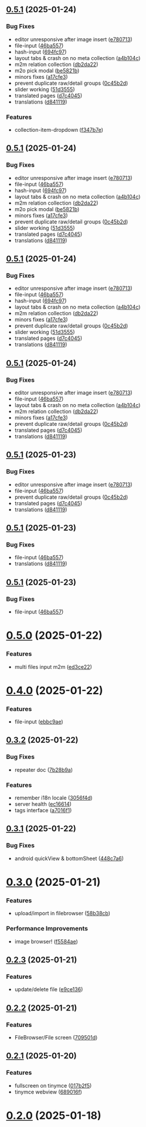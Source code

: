 ## [0.5.1](https://github.com/martijnmichel/directus-expo/compare/v0.5.0...v0.5.1) (2025-01-24)


### Bug Fixes

* editor unresponsive after image insert ([e780713](https://github.com/martijnmichel/directus-expo/commit/e78071307db440e3b8a7f1fdbe274bda0e9e5ba4))
* file-input ([46ba557](https://github.com/martijnmichel/directus-expo/commit/46ba5578d8e094c4ad1f6da7ed791d6282fb469b))
* hash-input ([694fc97](https://github.com/martijnmichel/directus-expo/commit/694fc9703ea875fe0a16e565280b9c0d11a5331d))
* layout tabs & crash on no meta collection ([a4b104c](https://github.com/martijnmichel/directus-expo/commit/a4b104ce291165b68b05d3c65f36e71fc5dea54f))
* m2m relation collection ([db2da22](https://github.com/martijnmichel/directus-expo/commit/db2da2221168c64b059dec8b997d768f1ff99aa8))
* m2o pick modal ([be5821b](https://github.com/martijnmichel/directus-expo/commit/be5821b8f68339034903295bdb570baf5f6f761f))
* minors fixes ([a17cfe3](https://github.com/martijnmichel/directus-expo/commit/a17cfe39ffd8c45d4ead4f388f63009219110892))
* prevent duplicate raw/detail groups ([0c45b2d](https://github.com/martijnmichel/directus-expo/commit/0c45b2df19db717553096303e73a8a5e7c12f296))
* slider working ([51d3555](https://github.com/martijnmichel/directus-expo/commit/51d355587a95fc1c46b2f2e90f5f55f8c0f027bb))
* translated pages ([d7c4045](https://github.com/martijnmichel/directus-expo/commit/d7c40450b7a8f348bfbb290b6c6eb33c25b1a413))
* translations ([d841119](https://github.com/martijnmichel/directus-expo/commit/d841119165aaf7cb9c25d41156595022bc0b8bcb))


### Features

* collection-item-dropdown ([f347b7e](https://github.com/martijnmichel/directus-expo/commit/f347b7e1a4f1696563ab462d7b9e6734b4e26a51))

## [0.5.1](https://github.com/martijnmichel/directus-expo/compare/v0.5.0...v0.5.1) (2025-01-24)


### Bug Fixes

* editor unresponsive after image insert ([e780713](https://github.com/martijnmichel/directus-expo/commit/e78071307db440e3b8a7f1fdbe274bda0e9e5ba4))
* file-input ([46ba557](https://github.com/martijnmichel/directus-expo/commit/46ba5578d8e094c4ad1f6da7ed791d6282fb469b))
* hash-input ([694fc97](https://github.com/martijnmichel/directus-expo/commit/694fc9703ea875fe0a16e565280b9c0d11a5331d))
* layout tabs & crash on no meta collection ([a4b104c](https://github.com/martijnmichel/directus-expo/commit/a4b104ce291165b68b05d3c65f36e71fc5dea54f))
* m2m relation collection ([db2da22](https://github.com/martijnmichel/directus-expo/commit/db2da2221168c64b059dec8b997d768f1ff99aa8))
* m2o pick modal ([be5821b](https://github.com/martijnmichel/directus-expo/commit/be5821b8f68339034903295bdb570baf5f6f761f))
* minors fixes ([a17cfe3](https://github.com/martijnmichel/directus-expo/commit/a17cfe39ffd8c45d4ead4f388f63009219110892))
* prevent duplicate raw/detail groups ([0c45b2d](https://github.com/martijnmichel/directus-expo/commit/0c45b2df19db717553096303e73a8a5e7c12f296))
* slider working ([51d3555](https://github.com/martijnmichel/directus-expo/commit/51d355587a95fc1c46b2f2e90f5f55f8c0f027bb))
* translated pages ([d7c4045](https://github.com/martijnmichel/directus-expo/commit/d7c40450b7a8f348bfbb290b6c6eb33c25b1a413))
* translations ([d841119](https://github.com/martijnmichel/directus-expo/commit/d841119165aaf7cb9c25d41156595022bc0b8bcb))

## [0.5.1](https://github.com/martijnmichel/directus-expo/compare/v0.5.0...v0.5.1) (2025-01-24)


### Bug Fixes

* editor unresponsive after image insert ([e780713](https://github.com/martijnmichel/directus-expo/commit/e78071307db440e3b8a7f1fdbe274bda0e9e5ba4))
* file-input ([46ba557](https://github.com/martijnmichel/directus-expo/commit/46ba5578d8e094c4ad1f6da7ed791d6282fb469b))
* hash-input ([694fc97](https://github.com/martijnmichel/directus-expo/commit/694fc9703ea875fe0a16e565280b9c0d11a5331d))
* layout tabs & crash on no meta collection ([a4b104c](https://github.com/martijnmichel/directus-expo/commit/a4b104ce291165b68b05d3c65f36e71fc5dea54f))
* m2m relation collection ([db2da22](https://github.com/martijnmichel/directus-expo/commit/db2da2221168c64b059dec8b997d768f1ff99aa8))
* minors fixes ([a17cfe3](https://github.com/martijnmichel/directus-expo/commit/a17cfe39ffd8c45d4ead4f388f63009219110892))
* prevent duplicate raw/detail groups ([0c45b2d](https://github.com/martijnmichel/directus-expo/commit/0c45b2df19db717553096303e73a8a5e7c12f296))
* slider working ([51d3555](https://github.com/martijnmichel/directus-expo/commit/51d355587a95fc1c46b2f2e90f5f55f8c0f027bb))
* translated pages ([d7c4045](https://github.com/martijnmichel/directus-expo/commit/d7c40450b7a8f348bfbb290b6c6eb33c25b1a413))
* translations ([d841119](https://github.com/martijnmichel/directus-expo/commit/d841119165aaf7cb9c25d41156595022bc0b8bcb))

## [0.5.1](https://github.com/martijnmichel/directus-expo/compare/v0.5.0...v0.5.1) (2025-01-24)


### Bug Fixes

* editor unresponsive after image insert ([e780713](https://github.com/martijnmichel/directus-expo/commit/e78071307db440e3b8a7f1fdbe274bda0e9e5ba4))
* file-input ([46ba557](https://github.com/martijnmichel/directus-expo/commit/46ba5578d8e094c4ad1f6da7ed791d6282fb469b))
* layout tabs & crash on no meta collection ([a4b104c](https://github.com/martijnmichel/directus-expo/commit/a4b104ce291165b68b05d3c65f36e71fc5dea54f))
* m2m relation collection ([db2da22](https://github.com/martijnmichel/directus-expo/commit/db2da2221168c64b059dec8b997d768f1ff99aa8))
* minors fixes ([a17cfe3](https://github.com/martijnmichel/directus-expo/commit/a17cfe39ffd8c45d4ead4f388f63009219110892))
* prevent duplicate raw/detail groups ([0c45b2d](https://github.com/martijnmichel/directus-expo/commit/0c45b2df19db717553096303e73a8a5e7c12f296))
* translated pages ([d7c4045](https://github.com/martijnmichel/directus-expo/commit/d7c40450b7a8f348bfbb290b6c6eb33c25b1a413))
* translations ([d841119](https://github.com/martijnmichel/directus-expo/commit/d841119165aaf7cb9c25d41156595022bc0b8bcb))

## [0.5.1](https://github.com/martijnmichel/directus-expo/compare/v0.5.0...v0.5.1) (2025-01-23)


### Bug Fixes

* editor unresponsive after image insert ([e780713](https://github.com/martijnmichel/directus-expo/commit/e78071307db440e3b8a7f1fdbe274bda0e9e5ba4))
* file-input ([46ba557](https://github.com/martijnmichel/directus-expo/commit/46ba5578d8e094c4ad1f6da7ed791d6282fb469b))
* prevent duplicate raw/detail groups ([0c45b2d](https://github.com/martijnmichel/directus-expo/commit/0c45b2df19db717553096303e73a8a5e7c12f296))
* translated pages ([d7c4045](https://github.com/martijnmichel/directus-expo/commit/d7c40450b7a8f348bfbb290b6c6eb33c25b1a413))
* translations ([d841119](https://github.com/martijnmichel/directus-expo/commit/d841119165aaf7cb9c25d41156595022bc0b8bcb))

## [0.5.1](https://github.com/martijnmichel/directus-expo/compare/v0.5.0...v0.5.1) (2025-01-23)


### Bug Fixes

* file-input ([46ba557](https://github.com/martijnmichel/directus-expo/commit/46ba5578d8e094c4ad1f6da7ed791d6282fb469b))
* translations ([d841119](https://github.com/martijnmichel/directus-expo/commit/d841119165aaf7cb9c25d41156595022bc0b8bcb))

## [0.5.1](https://github.com/martijnmichel/directus-expo/compare/v0.5.0...v0.5.1) (2025-01-23)


### Bug Fixes

* file-input ([46ba557](https://github.com/martijnmichel/directus-expo/commit/46ba5578d8e094c4ad1f6da7ed791d6282fb469b))

# [0.5.0](https://github.com/martijnmichel/directus-expo/compare/v0.4.0...v0.5.0) (2025-01-22)


### Features

* multi files input m2m ([ed3ce22](https://github.com/martijnmichel/directus-expo/commit/ed3ce2289e046c7a3a3f905f29fa5bea8297eba8))

# [0.4.0](https://github.com/martijnmichel/directus-expo/compare/v0.3.2...v0.4.0) (2025-01-22)


### Features

* file-input ([ebbc9ae](https://github.com/martijnmichel/directus-expo/commit/ebbc9ae8066791d35349ccc81be16dad1bc66d4f))

## [0.3.2](https://github.com/martijnmichel/directus-expo/compare/v0.3.1...v0.3.2) (2025-01-22)


### Bug Fixes

* repeater doc ([7b28b9a](https://github.com/martijnmichel/directus-expo/commit/7b28b9a25194096c763feac28c638c4c5f93e66a))


### Features

* remember i18n locale ([3056f4d](https://github.com/martijnmichel/directus-expo/commit/3056f4dee792fe0b9676a49429a1d937e43a4aac))
* server health ([ec16614](https://github.com/martijnmichel/directus-expo/commit/ec166146d8bc36e675db2ca0af4284f40e3b4d2b))
* tags interface ([a7016f1](https://github.com/martijnmichel/directus-expo/commit/a7016f136bf8818565c487c48b01158bee554b32))

## [0.3.1](https://github.com/martijnmichel/directus-expo/compare/v0.3.0...v0.3.1) (2025-01-22)


### Bug Fixes

* android quickView & bottomSheet ([448c7a6](https://github.com/martijnmichel/directus-expo/commit/448c7a6c92eae18439b17cfe9d7a1724d619fda3))

# [0.3.0](https://github.com/martijnmichel/directus-expo/compare/v0.2.3...v0.3.0) (2025-01-21)


### Features

* upload/import in filebrowser ([58b38cb](https://github.com/martijnmichel/directus-expo/commit/58b38cb763c85768fb31439fa374703e472c928b))


### Performance Improvements

* image browser! ([f5584ae](https://github.com/martijnmichel/directus-expo/commit/f5584ae7d74683a59b9e9189559c76bffb764dad))

## [0.2.3](https://github.com/martijnmichel/directus-expo/compare/v0.2.2...v0.2.3) (2025-01-21)


### Features

* update/delete file ([e9ce136](https://github.com/martijnmichel/directus-expo/commit/e9ce136de3d759089256119fc198720fd4f2e6a6))

## [0.2.2](https://github.com/martijnmichel/directus-expo/compare/v0.2.1...v0.2.2) (2025-01-21)


### Features

* FileBrowser/File screen ([709501d](https://github.com/martijnmichel/directus-expo/commit/709501d930ed50712c6acfa10000020d886241b4))

## [0.2.1](https://github.com/martijnmichel/directus-expo/compare/v0.2.0...v0.2.1) (2025-01-20)


### Features

* fullscreen on tinymce ([017b2f5](https://github.com/martijnmichel/directus-expo/commit/017b2f5789ac41caedbb51a89c642a919fbea7f6))
* tinymce webview ([689016f](https://github.com/martijnmichel/directus-expo/commit/689016f3922e7b41708335f0f75b3f7f8551520a))

# [0.2.0](https://github.com/martijnmichel/directus-expo/compare/v0.1.1...v0.2.0) (2025-01-18)
